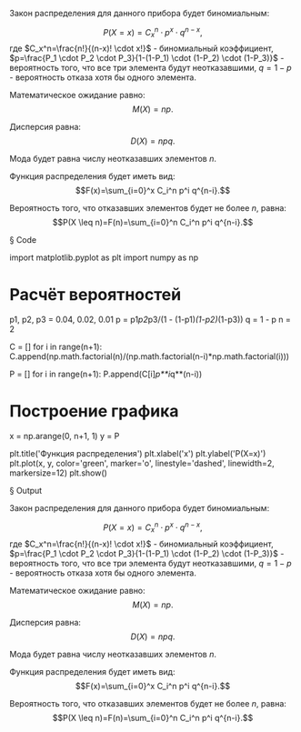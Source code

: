 

Закон распределения для данного прибора будет биномиальным: 

$$P(X=x)=C_x^n \cdot p^x \cdot q^{n-x},$$
где 
$C_x^n=\frac{n!}{(n-x)! \cdot x!}$ - биномиальный коэффициент,
$p=\frac{P_1 \cdot P_2 \cdot P_3}{1-(1-P_1) \cdot (1-P_2) \cdot (1-P_3)}$ - вероятность того, что все три элемента будут неотказавшими, 
$q=1-p$ - вероятность отказа хотя бы одного элемента.

Математическое ожидание равно:
$$M(X)=np.$$

Дисперсия равна:
$$D(X)=npq.$$

Мода будет равна числу неотказавших элементов $n$.

Функция распределения будет иметь вид:
$$F(x)=\sum_{i=0}^x C_i^n p^i q^{n-i}.$$

Вероятность того, что отказавших элементов будет не более $n$, равна: 
$$P(X \leq n)=F(n)=\sum_{i=0}^n C_i^n p^i q^{n-i}.$$

§ Code

import matplotlib.pyplot as plt
import numpy as np

# Расчёт вероятностей
p1, p2, p3 = 0.04, 0.02, 0.01
p = p1*p2*p3/(1 - (1-p1)*(1-p2)*(1-p3))
q = 1 - p
n = 2

C = []
for i in range(n+1):
  C.append(np.math.factorial(n)/(np.math.factorial(n-i)*np.math.factorial(i)))

P = []
for i in range(n+1):
  P.append(C[i]*p**i*q**(n-i))

# Построение графика
x = np.arange(0, n+1, 1)
y = P

plt.title('Функция распределения')
plt.xlabel('x')
plt.ylabel('P(X=x)')
plt.plot(x, y, color='green', marker='o', linestyle='dashed', linewidth=2, markersize=12)
plt.show()

§ Output

> 

 
Закон распределения для данного прибора будет биномиальным:

$$P(X=x)=C_x^n \cdot p^x \cdot q^{n-x},$$
где 
$C_x^n=\frac{n!}{(n-x)! \cdot x!}$ - биномиальный коэффициент,
$p=\frac{P_1 \cdot P_2 \cdot P_3}{1-(1-P_1) \cdot (1-P_2) \cdot (1-P_3)}$ - вероятность того, что все три элемента будут неотказавшими, 
$q=1-p$ - вероятность отказа хотя бы одного элемента.

Математическое ожидание равно:
$$M(X)=np.$$

Дисперсия равна:
$$D(X)=npq.$$

Мода будет равна числу неотказавших элементов $n$.

Функция распределения будет иметь вид:
$$F(x)=\sum_{i=0}^x C_i^n p^i q^{n-i}.$$

Вероятность того, что отказавших элементов будет не более $n$, равна: 
$$P(X \leq n)=F(n)=\sum_{i=0}^n C_i^n p^i q^{n-i}.$$